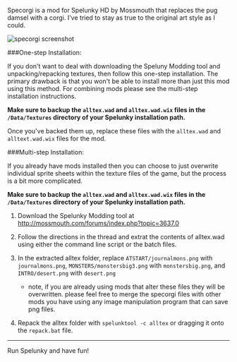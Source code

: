 Specorgi is a mod for Spelunky HD by Mossmouth that replaces the pug damsel with a corgi. I've tried to stay as true to the original art style as I could.

![specorgi
screenshot](https://raw.github.com/jackiekircher/specorgi/master/preview.png "specorgi preview")


###One-step Installation:

If you don't want to deal with downloading the Speluny Modding tool and
unpacking/repacking textures, then follow this one-step installation. The primary
drawback is that you won't be able to install more than just this mod using this
method. For combining mods please see the multi-step installation instructions.

**Make sure to backup the `alltex.wad` and `alltex.wad.wix` files in the
`/Data/Textures`
   directory of your Spelunky installation path.**

Once you've backed them up, replace these files with the `alltex.wad` and `alltext.wad.wix` files for the mod.



###Multi-step Installation:

If you already have mods installed then you can choose to just overwrite individual sprite sheets within the texture files of the game, but the process is a bit more complicated.

**Make sure to backup the `alltex.wad` and `alltex.wad.wix` files in the
`/Data/Textures`
   directory of your Spelunky installation path.**

1. Download the Spelunky Modding tool at http://mossmouth.com/forums/index.php?topic=3637.0

2. Follow the directions in the thread and extrat the contents of alltex.wad using either
   the command line script or the batch files.

3. In the extracted alltex folder, replace `ATSTART/journalmons.png` with `journalmons.png`,
   `MONSTERS/monstersbig3.png` with `monstersbig.png`, and `INTRO/desert.png` with `desert.png`
   * note, if you are already using mods that alter these files they will be overwritten.
     please feel free to merge the specorgi files with other mods you have using any image
     manipulation program that can save png files.

4. Repack the alltex folder with `spelunktool -c alltex` or dragging it
onto the `repack.bat`
   file.

---------------------------


Run Spelunky and have fun!
